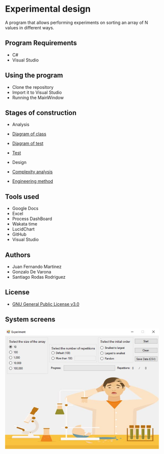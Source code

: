  # Experimental design
A program that allows performing experiments on sorting an array of N values in different ways.

## Program Requirements

* C#
* Visual Studio


## Using the program

* Clone the repository
* Import it to Visual Studio
* Running the MainWindow


## Stages of construction
* Analysis
* [Diagram of class](https://github.com/SantiRodas/experimental-design/blob/master/proyect/docs/Diagrama%20clases.pdf)
* [Diagram of test](https://github.com/SantiRodas/experimental-design/blob/master/proyect/docs/Diagrama%20test.pdf)
* [Test](https://github.com/SantiRodas/experimental-design/blob/master/proyect/docs/Dise%C3%B1o%20de%20pruebas.pdf)

* Design
* [Complexity analysis](https://github.com/SantiRodas/experimental-design/blob/master/proyect/docs/Analisis%20de%20complejidad.pdf)
* [Engineering method](https://github.com/SantiRodas/experimental-design/blob/master/proyect/docs/Informe.pdf)


## Tools used

* Google Docs
* Excel
* Process DashBoard
* Wakata time
* LucidChart
* GitHub
* Visual Studio


## Authors

* Juan Fernando Martinez
* Gonzalo De Varona
* Santiago Rodas Rodriguez


## License
* [GNU General Public License v3.0](https://github.com/SantiRodas/experimental-design/blob/master/LICENSE)

## System screens

![](https://github.com/SantiRodas/experimental-design/blob/master/proyect/images/ToReadme.JPG)
